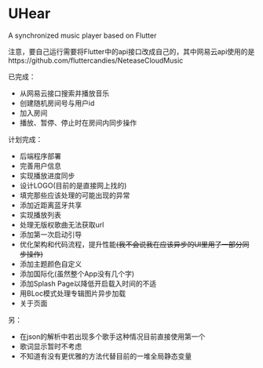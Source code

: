 # UHear
A synchronized music player based on Flutter

注意，要自己运行需要将Flutter中的api接口改成自己的，其中网易云api使用的是https://github.com/fluttercandies/NeteaseCloudMusic

已完成：

- 从网易云接口搜索并播放音乐
- 创建随机房间号与用户id
- 加入房间
- 播放、暂停、停止时在房间内同步操作

计划完成：

- 后端程序部署
- 完善用户信息
- 实现播放进度同步
- 设计LOGO(目前的是直接网上找的)
- 填完那些应该处理的可能出现的异常
- 添加近距离蓝牙共享
- 实现播放列表
- 处理无版权歌曲无法获取url
- 添加第一次启动引导
- 优化架构和代码流程，提升性能~~(我不会说我在应该异步的UI里用了一部分同步操作)~~
- 添加主题颜色自定义
- 添加国际化(虽然整个App没有几个字)
- 添加Splash Page以降低开启载入时间的不适
- 用BLoc模式处理专辑图片异步加载
- 关于页面

另：

- 在json的解析中若出现多个歌手这种情况目前直接使用第一个
- 歌词显示暂时不考虑
- 不知道有没有更优雅的方法代替目前的一堆全局静态变量